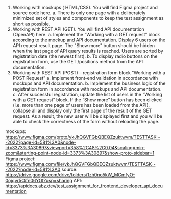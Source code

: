 1. Working with mockups ( HTML/CSS). You will find Figma project and source code here.
a. There is only one page with a deliberately minimized set of styles and components to keep the
test assignment as short as possible.
2. Working with REST API (GET). You will find API documentation (OpenAPI) here.
a. Implement the “Working with a GET request” block according to the mockup and API
documentation. Display 6 users on the API request result page. The "Show more" button
should be hidden when the last page of API query results is reached. Users are sorted by
registration date (the newest first).
b. To display radio buttons on the registration form, use the GET /positions method from the API
documentation.
3. Working with REST API (POST) – registration form block “Working with a POST Request”
a. Implement front-end validation in accordance with mockups and API documentation.
b. Implement the business logic of the registration form in accordance with mockups and API
documentation.
c. After successful registration, update the list of users in the “Working with a GET request” block.
If the “Show more” button has been clicked (i.e. more than one page of users has been loaded
from the API), collapse all and display only the first page of the result of the GET request. As a
result, the new user will be displayed first and you will be able to check the correctness of the
form without reloading the page.

mockups: https://www.figma.com/proto/ykJhQGVFGbQBEQZzuktwvm/TESTTASK---2022?page-id=581%3A0&node-id=3373%3A30897&viewport=358%2C48%2C0.04&scaling=min-zoom&starting-point-node-id=3373%3A30897&show-proto-sidebar=1
Figma project: https://www.figma.com/file/ykJhQGVFGbQBEQZzuktwvm/TESTTASK---2022?node-id=581%3A0
source: https://drive.google.com/drive/folders/1zh0no5kW_MCmfyO-0ojgvr5Oifn06YOt?usp=sharing
API: https://apidocs.abz.dev/test_assignment_for_frontend_developer_api_documentation